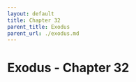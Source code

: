 ```yaml
---
layout: default
title: Chapter 32
parent_title: Exodus
parent_url: ./exodus.md
---
```


# Exodus - Chapter 32
